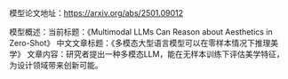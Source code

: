 模型论文地址：https://arxiv.org/abs/2501.09012

模型概述：当前标题：《Multimodal LLMs Can Reason about Aesthetics in Zero-Shot》
中文文章标题：《多模态大型语言模型可以在零样本情况下推理美学》
文章内容：研究者提出一种多模态LLM，能在无样本训练下评估美学特征，为设计领域带来创新可能。
